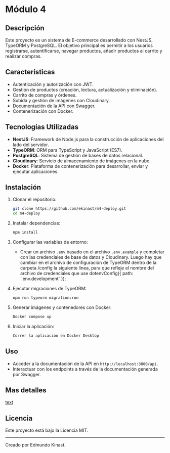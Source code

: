 # Módulo 4

## Descripción

Este proyecto es un sistema de E-commerce desarrollado con NestJS, TypeORM y PostgreSQL. El objetivo principal es permitir a los usuarios registrarse, autentificarse, navegar productos, añadir productos al carrito y realizar compras.

## Características

- Autenticación y autorización con JWT.
- Gestión de productos (creación, lectura, actualización y eliminación).
- Carrito de compras y órdenes.
- Subida y gestión de imágenes con Cloudinary.
- Documentación de la API con Swagger.
- Contenerización con Docker.

## Tecnologías Utilizadas

- **NestJS**: Framework de Node.js para la construcción de aplicaciones del lado del servidor.
- **TypeORM**: ORM para TypeScript y JavaScript (ES7).
- **PostgreSQL**: Sistema de gestión de bases de datos relacional.
- **Cloudinary**: Servicio de almacenamiento de imágenes en la nube.
- **Docker**: Plataforma de contenerización para desarrollar, enviar y ejecutar aplicaciones.

## Instalación

1. Clonar el repositorio:
   ```bash
   git clone https://github.com/ekinast/m4-deploy.git
   cd m4-deploy
   ```
2. Instalar dependencias:
   ```bash
   npm install
   ```
3. Configurar las variables de entorno:

   - Crear un archivo `.env` basado en el archivo `.env.example` y completar con las credenciales de base de datos y Cloudinary. Luego hay que cambiar en el archivo de configuración de TypeORM dentro de la carpeta
     /config la siguiente línea, para que refleje el nombre del archivo de credenciales que use
     dotenvConfig({ path: '.env.development' });

4. Ejecutar migraciones de TypeORM:

   ```bash
   npm run typeorm migration:run
   ```

5. Generar imágenes y contenedores con Docker:

   ```bash
   Docker compose up
   ```

6. Iniciar la aplicación:
   ```bash
   Correr la aplicación en Docker Desktop
   ```

## Uso

- Acceder a la documentación de la API en `http://localhost:3000/api`.
- Interactuar con los endpoints a través de la documentación generada por Swagger.

## Mas detalles

[text](docs/README.md)

## Licencia

Este proyecto está bajo la Licencia MIT.

---

Creado por Edmundo Kinast.
